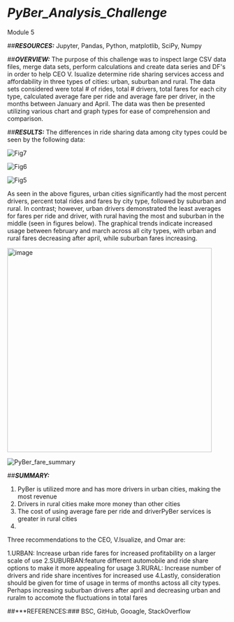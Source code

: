 # ***PyBer_Analysis_Challenge***
Module 5

##***RESOURCES:***
Jupyter, Pandas, Python, matplotlib, SciPy, Numpy

##***OVERVIEW:***
The purpose of this challenge was to inspect large CSV data files, merge data sets, perform calculations and create data series and DF's in order to help CEO V. Isualize determine ride sharing services access and affordability in three types of cities: urban, suburban and rural. The data sets considered were total # of rides, total # drivers, total fares for each city type, calculated average fare per ride and average fare per driver, in the months between January and April. The data was then be presented utilizing various chart and graph types for ease of comprehension and comparison.

##***RESULTS:***
The differences in ride sharing data among city types could be seen by the following data:


![Fig7](https://user-images.githubusercontent.com/90135381/144482421-13928bbd-3a16-4d88-8eef-568bd059d5a4.png)



![Fig6](https://user-images.githubusercontent.com/90135381/144482659-e0ef11e2-62ff-4df0-bbae-c6ea60317746.png)



![Fig5](https://user-images.githubusercontent.com/90135381/144482489-7aab1ab7-7ac2-47cb-9815-2077612f87d0.png)

As seen in the above figures, urban cities significantly had the most percent drivers, percent total rides and fares by city type, followed by suburban and rural. In contrast; however, urban drivers demonstrated the least averages for fares per ride and driver, with rural having the most and suburban in the middle (seen in figures below). The graphical trends indicate increased usage between february and march across all city types, with urban and rural fares decreasing after april, while suburban fares increasing.
 
<img width="468" alt="image" src="https://user-images.githubusercontent.com/90135381/144486195-92386663-5704-4687-ba5d-6cfa83863e98.png">



![PyBer_fare_summary](https://user-images.githubusercontent.com/90135381/144482116-3242a8c7-ebb1-4842-a407-d246cc4c80d2.png)


##***SUMMARY:***

1. PyBer is utilized more and has more drivers in urban cities, making the most revenue
2. Drivers in rural cities make more money than other cities
3. The cost of using average fare per ride and driverPyBer services is greater in rural cities
4. 

Three recommendations to the CEO, V.Isualize, and Omar are:

1.URBAN: Increase urban ride fares for increased profitability on a larger scale of use
2.SUBURBAN:feature different automobile and ride share options to make it more appealing for usage
3.RURAL: Increase number of drivers and ride share incentives for increased use
4.Lastly, consideration should be given for time of usage in terms of months actoss all city types. Perhaps increasing suburban drivers after april and decreasing urban and ruralm to accomote the fluctuations in total fares






##***REFERENCES:### BSC, GitHub, Gooagle, StackOverflow
